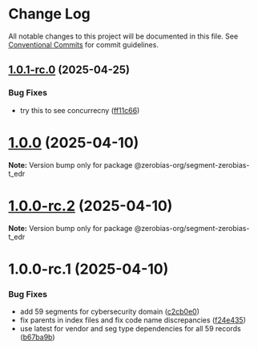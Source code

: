 # Change Log

All notable changes to this project will be documented in this file.
See [Conventional Commits](https://conventionalcommits.org) for commit guidelines.

## [1.0.1-rc.0](https://github.com/zerobias-org/segment/compare/@zerobias-org/segment-zerobias-t_edr@1.0.0...@zerobias-org/segment-zerobias-t_edr@1.0.1-rc.0) (2025-04-25)


### Bug Fixes

* try this to see concurrecny ([ff11c66](https://github.com/zerobias-org/segment/commit/ff11c66d67cb9f185098fd640d4139178d29ae22))





# [1.0.0](https://github.com/zerobias-org/segment/compare/@zerobias-org/segment-zerobias-t_edr@1.0.0-rc.2...@zerobias-org/segment-zerobias-t_edr@1.0.0) (2025-04-10)

**Note:** Version bump only for package @zerobias-org/segment-zerobias-t_edr





# [1.0.0-rc.2](https://github.com/zerobias-org/segment/compare/@zerobias-org/segment-zerobias-t_edr@1.0.0-rc.1...@zerobias-org/segment-zerobias-t_edr@1.0.0-rc.2) (2025-04-10)

**Note:** Version bump only for package @zerobias-org/segment-zerobias-t_edr





# 1.0.0-rc.1 (2025-04-10)


### Bug Fixes

* add 59 segments for cybersecurity domain ([c2cb0e0](https://github.com/zerobias-org/segment/commit/c2cb0e0c1f1eabb51d7f5a6ae6db98c1516fcdbe))
* fix parents in index files and fix code name discrepancies ([f24e435](https://github.com/zerobias-org/segment/commit/f24e4352453caaa05074cc6bb66ee8ed21a4f11d))
* use latest for vendor and seg type dependencies for all 59 records ([b67ba9b](https://github.com/zerobias-org/segment/commit/b67ba9bed7a90fad3b084161ebc603b5b35214b8))

